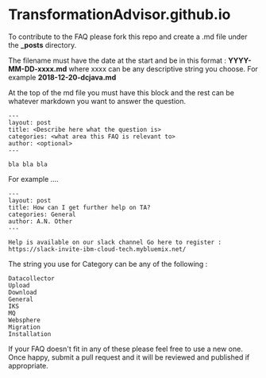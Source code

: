 # TransformationAdvisor.github.io

To contribute to the FAQ please fork this repo and create a .md file under the **_posts** directory. 

The filename must have the date at the start and be in this format : **YYYY-MM-DD-xxxx.md** where xxxx can be any descriptive string you choose. For example **2018-12-20-dcjava.md**

At the top of the md file you must have this block and the rest can be whatever markdown you want to answer the question.

````
---
layout: post
title: <Describe here what the question is>
categories: <what area this FAQ is relevant to>
author: <optional>
---
 
bla bla bla
````

For example ....

````
---
layout: post
title: How can I get further help on TA?
categories: General
author: A.N. Other
---

Help is available on our slack channel Go here to register : 
https://slack-invite-ibm-cloud-tech.mybluemix.net/
````

The string you use for Category can be any of the following :

````
Datacollector
Upload
Download
General
IKS
MQ
Websphere
Migration
Installation
````

If your FAQ doesn't fit in any of these please feel free to use a new one.
Once happy, submit a pull request and it will be reviewed and published if appropriate.

